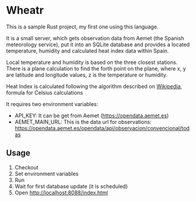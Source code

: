 # Wheatr

This is a sample Rust project, my first one using this language.

It is a small server, which gets observation data from Aemet (the Spanish meteorology service), put it into an SQLite database and provides a located temperature, humidity and calculated heat index data within Spain.

Local temperature and humidity is based on the three closest stations. There is a plane calculation to find the forth point on the plane, where x, y are latitude and longitude values, z is the temperature or humidity.

Heat Index is calculated following the algorithm described on [Wikipedia](https://en.wikipedia.org/wiki/Heat_index), formula for Celsius calculations

It requires two environment variables:

- API_KEY: It can be get from Aemet (<https://opendata.aemet.es>)
- AEMET_MAIN_URL: This is the data url for observations: <https://opendata.aemet.es/opendata/api/observacion/convencional/todas>

## Usage

1. Checkout
2. Set environment variables
3. Run
4. Wait for first database update (it is scheduled)
5. Open <http://localhost:8088/index.html>
